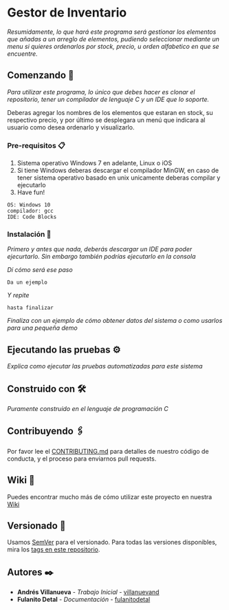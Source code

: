 # Gestor de Inventario

_Resumidamente, lo que hará este programa será gestionar los elementos que añadas a un arreglo de elementos, pudiendo seleccionar mediante un menu si quieres ordenarlos por stock, precio, u orden alfabetico en que se encuentre._

## Comenzando 🚀

_Para utilizar este programa, lo único que debes hacer es clonar el repositorio, tener un compilador de lenguaje C y un IDE que lo soporte._

Deberas agregar los nombres de los elementos que estaran en stock, su respectivo precio, y por último se desplegara un menú que indicara al usuario como desea ordenarlo y visualizarlo.


### Pre-requisitos 📋

1. Sistema operativo Windows 7 en adelante, Linux o iOS
2. Si tiene Windows deberas descargar el compilador MinGW, en caso de tener sistema operativo basado en unix unicamente deberas compilar y ejecutarlo
3. Have fun!

```
OS: Windows 10
compilador: gcc
IDE: Code Blocks
```

### Instalación 🔧

_Primero y antes que nada, deberás descargar un IDE para poder ejecurtarlo. Sin embargo también podrías ejecutarlo en la consola_

_Dí cómo será ese paso_

```
Da un ejemplo
```

_Y repite_

```
hasta finalizar
```

_Finaliza con un ejemplo de cómo obtener datos del sistema o como usarlos para una pequeña demo_

## Ejecutando las pruebas ⚙️

_Explica como ejecutar las pruebas automatizadas para este sistema_


## Construido con 🛠️

_Puramente construido en el lenguaje de programación C_


## Contribuyendo 🖇️

Por favor lee el [CONTRIBUTING.md](https://gist.github.com/villanuevand/xxxxxx) para detalles de nuestro código de conducta, y el proceso para enviarnos pull requests.

## Wiki 📖

Puedes encontrar mucho más de cómo utilizar este proyecto en nuestra [Wiki](https://github.com/tu/proyecto/wiki)

## Versionado 📌

Usamos [SemVer](http://semver.org/) para el versionado. Para todas las versiones disponibles, mira los [tags en este repositorio](https://github.com/tu/proyecto/tags).

## Autores ✒️


* **Andrés Villanueva** - *Trabajo Inicial* - [villanuevand](https://github.com/villanuevand)
* **Fulanito Detal** - *Documentación* - [fulanitodetal](#fulanito-de-tal)



